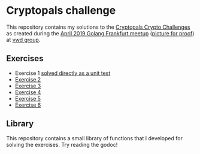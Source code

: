 # Cryptopals challenge

This repository contains my solutions to the [Cryptopals Crypto Challenges](http://cryptopals.com) as created during the [April 2019 Golang Frankfurt meetup](https://twitter.com/livingit_de/status/1122103440161878016) ([picture for proof](https://twitter.com/livingit_de/status/1122103440161878016)) at [vwd group](https://www.vwd.com/).

## Exercises

* Exercise 1 [solved directly as a unit test]((hexencoding/encoding_test.go))
* [Exercise 2](exercises/2)
* [Exercise 3](exercises/3)
* [Exercise 4](exercises/4)
* [Exercise 5](exercises/5)
* [Exercise 6](exercises/6)

## Library

This repository contains a small library of functions that I developed for solving the exercises. Try reading the godoc!
